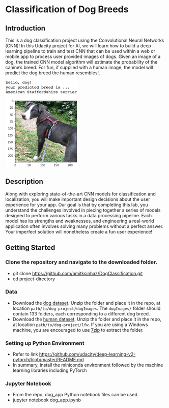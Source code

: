 [//]: # (Image References)

[image1]: ./images/sample_dog_output.png "Sample Output"
[image2]: ./images/vgg16_model.png "VGG-16 Model Layers"
[image3]: ./images/vgg16_model_draw.png "VGG16 Model Figure"

# Classification of Dog Breeds

## Introduction

This is a dog classification project using the Convolutional Neural Networks (CNN)! In this Udacity project for AI, we will learn how to build a deep learning pipeline to train and test CNN that can be used within a web or mobile app to process user provided images of dogs. Given an image of a dog, the trained CNN model algorithm will estimate the probability of the canine’s breed. For fun, if supplied with a human image, the model will predict the dog breed the human resembles!.


![Sample Output][image1]

## Description 

Along with exploring state-of-the-art CNN models for classification and localization, you will make important design decisions about the user experience for your app.  Our goal is that by completing this lab, you understand the challenges involved in piecing together a series of models designed to perform various tasks in a data processing pipeline.  Each model has its strengths and weaknesses, and engineering a real-world application often involves solving many problems without a perfect answer.  Your imperfect solution will nonetheless create a fun user experience!

## Getting Started

### Clone the repository and navigate to the downloaded folder.
* git clone https://github.com/amitksinhaz/DogClassification.git
* cd project-directory
	
### Data
* Download the [dog dataset](https://s3-us-west-1.amazonaws.com/udacity-aind/dog-project/dogImages.zip).  Unzip the folder and place it in the repo, at location `path/to/dog-project/dogImages`.  The `dogImages/` folder should contain 133 folders, each corresponding to a different dog breed.
* Download the [human dataset](http://vis-www.cs.umass.edu/lfw/lfw.tgz).  Unzip the folder and place it in the repo, at location `path/to/dog-project/lfw`.  If you are using a Windows machine, you are encouraged to use [7zip](http://www.7-zip.org/) to extract the folder. 
	
### Setting up Python Environment

* Refer to link https://github.com/udacity/deep-learning-v2-pytorch/blob/master/README.md
* In summary, install the miniconda environment followed by the machine learning libraries including PyTorch

### Jupyter Notebook
* From the repo, dog_app Python notebook files can be used
* jupyter notebook dog_app.ipynb

